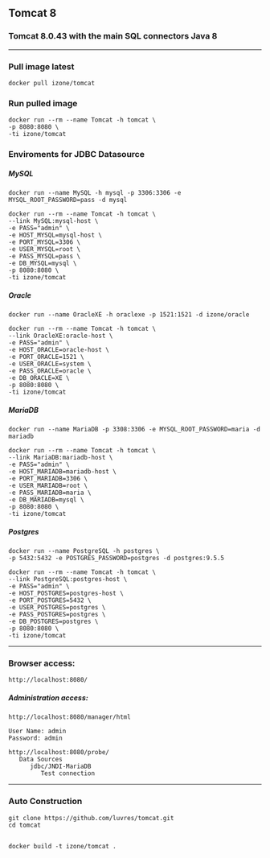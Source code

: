 ## Tomcat 8
### Tomcat 8.0.43 with the main SQL connectors Java 8
-----
### Pull image latest
```
docker pull izone/tomcat
```
### Run pulled image
```
docker run --rm --name Tomcat -h tomcat \
-p 8080:8080 \
-ti izone/tomcat
```
### Enviroments for JDBC Datasource
##### MySQL
```
docker run --name MySQL -h mysql -p 3306:3306 -e MYSQL_ROOT_PASSWORD=pass -d mysql

docker run --rm --name Tomcat -h tomcat \
--link MySQL:mysql-host \
-e PASS="admin" \
-e HOST_MYSQL=mysql-host \
-e PORT_MYSQL=3306 \
-e USER_MYSQL=root \
-e PASS_MYSQL=pass \
-e DB_MYSQL=mysql \
-p 8080:8080 \
-ti izone/tomcat
```
##### Oracle
```
docker run --name OracleXE -h oraclexe -p 1521:1521 -d izone/oracle

docker run --rm --name Tomcat -h tomcat \
--link OracleXE:oracle-host \
-e PASS="admin" \
-e HOST_ORACLE=oracle-host \
-e PORT_ORACLE=1521 \
-e USER_ORACLE=system \
-e PASS_ORACLE=oracle \
-e DB_ORACLE=XE \
-p 8080:8080 \
-ti izone/tomcat
```
##### MariaDB
```
docker run --name MariaDB -p 3308:3306 -e MYSQL_ROOT_PASSWORD=maria -d mariadb

docker run --rm --name Tomcat -h tomcat \
--link MariaDB:mariadb-host \
-e PASS="admin" \
-e HOST_MARIADB=mariadb-host \
-e PORT_MARIADB=3306 \
-e USER_MARIADB=root \
-e PASS_MARIADB=maria \
-e DB_MARIADB=mysql \
-p 8080:8080 \
-ti izone/tomcat
```
##### Postgres
```
docker run --name PostgreSQL -h postgres \
-p 5432:5432 -e POSTGRES_PASSWORD=postgres -d postgres:9.5.5

docker run --rm --name Tomcat -h tomcat \
--link PostgreSQL:postgres-host \
-e PASS="admin" \
-e HOST_POSTGRES=postgres-host \
-e PORT_POSTGRES=5432 \
-e USER_POSTGRES=postgres \
-e PASS_POSTGRES=postgres \
-e DB_POSTGRES=postgres \
-p 8080:8080 \
-ti izone/tomcat
```
-----
### Browser access:
```
http://localhost:8080/
```
##### Administration access:
```
http://localhost:8080/manager/html

User Name: admin
Password: admin

http://localhost:8080/probe/
   Data Sources
      jdbc/JNDI-MariaDB
         Test connection
```
-----
### Auto Construction
```
git clone https://github.com/luvres/tomcat.git
cd tomcat


docker build -t izone/tomcat .
```

